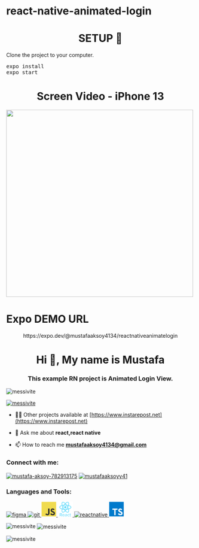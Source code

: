 # react-native-animated-login


<h1 align="center">SETUP 👋</h1>

<p align="left">Clone the project to your computer.</p>

<pre>
expo install
expo start
</pre>

<h1 align="center">Screen Video - iPhone 13 </h1>

<img src="https://i.ibb.co/V384JMn/ezgif-2-eadbb890cf.gif" border="0" width="500" height="500" />

<h1>Expo DEMO URL</h1>

<p align="center">https://expo.dev/@mustafaaksoy4134/reactnativeanimatelogin</p>

<h1 align="center">Hi 👋, My name is Mustafa</h1>
<h3 align="center">This example RN project is Animated Login View.</h3>

<p align="left"> <img src="https://komarev.com/ghpvc/?username=messivite&label=Profile%20views&color=0e75b6&style=flat" alt="messivite" /> </p>

<p align="left"> <a href="https://github.com/ryo-ma/github-profile-trophy"><img src="https://github-profile-trophy.vercel.app/?username=messivite" alt="messivite" /></a> </p>

- 👨‍💻 Other projects available at [https://www.instarepost.net](https://www.instarepost.net)

- 💬 Ask me about **react,react native**

- 📫 How to reach me **mustafaaksoy4134@gmail.com**

<h3 align="left">Connect with me:</h3>
<p align="left">
<a href="https://linkedin.com/in/mustafa-aksoy-782913175" target="blank"><img align="center" src="https://raw.githubusercontent.com/rahuldkjain/github-profile-readme-generator/master/src/images/icons/Social/linked-in-alt.svg" alt="mustafa-aksoy-782913175" height="30" width="40" /></a>
<a href="https://instagram.com/mustafaaksoyy41" target="blank"><img align="center" src="https://raw.githubusercontent.com/rahuldkjain/github-profile-readme-generator/master/src/images/icons/Social/instagram.svg" alt="mustafaaksoyy41" height="30" width="40" /></a>
</p>

<h3 align="left">Languages and Tools:</h3>
<p align="left"> <a href="https://www.figma.com/" target="_blank" rel="noreferrer"> <img src="https://www.vectorlogo.zone/logos/figma/figma-icon.svg" alt="figma" width="40" height="40"/> </a> <a href="https://git-scm.com/" target="_blank" rel="noreferrer"> <img src="https://www.vectorlogo.zone/logos/git-scm/git-scm-icon.svg" alt="git" width="40" height="40"/> </a> <a href="https://developer.mozilla.org/en-US/docs/Web/JavaScript" target="_blank" rel="noreferrer"> <img src="https://raw.githubusercontent.com/devicons/devicon/master/icons/javascript/javascript-original.svg" alt="javascript" width="40" height="40"/> </a> <a href="https://reactjs.org/" target="_blank" rel="noreferrer"> <img src="https://raw.githubusercontent.com/devicons/devicon/master/icons/react/react-original-wordmark.svg" alt="react" width="40" height="40"/> </a> <a href="https://reactnative.dev/" target="_blank" rel="noreferrer"> <img src="https://reactnative.dev/img/header_logo.svg" alt="reactnative" width="40" height="40"/> </a> <a href="https://www.typescriptlang.org/" target="_blank" rel="noreferrer"> <img src="https://raw.githubusercontent.com/devicons/devicon/master/icons/typescript/typescript-original.svg" alt="typescript" width="40" height="40"/> </a> </p>

<p><img align="left" src="https://github-readme-stats.vercel.app/api/top-langs?username=messivite&show_icons=true&locale=en&layout=compact" alt="messivite" /></p>

<p>&nbsp;<img align="center" src="https://github-readme-stats.vercel.app/api?username=messivite&show_icons=true&locale=en" alt="messivite" /></p>

<p><img align="center" src="https://github-readme-streak-stats.herokuapp.com/?user=messivite&" alt="messivite" /></p>

